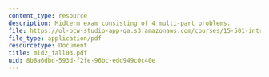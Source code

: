 ```yaml
---
content_type: resource
description: Midterm exam consisting of 4 multi-part problems.
file: https://ol-ocw-studio-app-qa.s3.amazonaws.com/courses/15-501-introduction-to-financial-and-managerial-accounting-spring-2004/8b8a6dbd593df2fe96bcedd949c0c40e_mid2_fall03.pdf
file_type: application/pdf
resourcetype: Document
title: mid2_fall03.pdf
uid: 8b8a6dbd-593d-f2fe-96bc-edd949c0c40e
---
```

